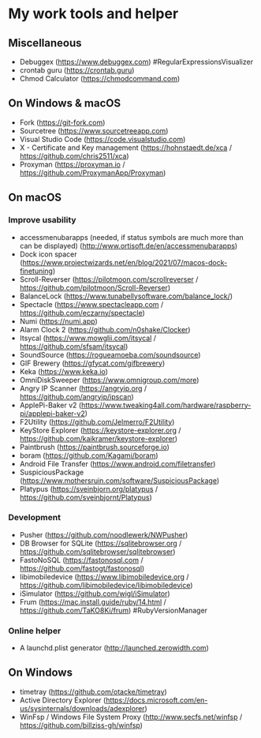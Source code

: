# My work tools and helper

## Miscellaneous

* Debuggex (https://www.debuggex.com) #RegularExpressionsVisualizer
* crontab guru (https://crontab.guru)
* Chmod Calculator (https://chmodcommand.com)

## On Windows & macOS

* Fork (https://git-fork.com)
* Sourcetree (https://www.sourcetreeapp.com)
* Visual Studio Code (https://code.visualstudio.com)
* X - Certificate and Key management (https://hohnstaedt.de/xca / https://github.com/chris2511/xca)
* Proxyman (https://proxyman.io / https://github.com/ProxymanApp/Proxyman)

## On macOS

### Improve usability

* accessmenubarapps (needed, if status symbols are much more than can be displayed) (http://www.ortisoft.de/en/accessmenubarapps)
* Dock icon spacer (https://www.projectwizards.net/en/blog/2021/07/macos-dock-finetuning)
* Scroll-Reverser (https://pilotmoon.com/scrollreverser / https://github.com/pilotmoon/Scroll-Reverser)
* BalanceLock (https://www.tunabellysoftware.com/balance_lock/)
* Spectacle (https://www.spectacleapp.com / https://github.com/eczarny/spectacle)
* Numi (https://numi.app)
* Alarm Clock 2 (https://github.com/n0shake/Clocker)
* Itsycal (https://www.mowglii.com/itsycal / https://github.com/sfsam/itsycal)
* SoundSource (https://rogueamoeba.com/soundsource)
* GIF Brewery (https://gfycat.com/gifbrewery)
* Keka (https://www.keka.io)
* OmniDiskSweeper (https://www.omnigroup.com/more)
* Angry IP Scanner (https://angryip.org / https://github.com/angryip/ipscan)
* ApplePi-Baker v2 (https://www.tweaking4all.com/hardware/raspberry-pi/applepi-baker-v2)
* F2Utility (https://github.com/Jelmerro/F2Utility)
* KeyStore Explorer (https://keystore-explorer.org / https://github.com/kaikramer/keystore-explorer)
* Paintbrush (https://paintbrush.sourceforge.io)
* boram (https://github.com/Kagami/boram)
* Android File Transfer (https://www.android.com/filetransfer)
* SuspiciousPackage (https://www.mothersruin.com/software/SuspiciousPackage)
* Platypus (https://sveinbjorn.org/platypus / https://github.com/sveinbjornt/Platypus)

### Development
* Pusher (https://github.com/noodlewerk/NWPusher)
* DB Browser for SQLite (https://sqlitebrowser.org / https://github.com/sqlitebrowser/sqlitebrowser)
* FastoNoSQL (https://fastonosql.com / https://github.com/fastogt/fastonosql)
* libimobiledevice (https://www.libimobiledevice.org / https://github.com/libimobiledevice/libimobiledevice)
* iSimulator (https://github.com/wigl/iSimulator)
* Frum (https://mac.install.guide/ruby/14.html / https://github.com/TaKO8Ki/frum) #RubyVersionManager

### Online helper

* A launchd.plist generator (http://launched.zerowidth.com)

## On Windows

* timetray (https://github.com/otacke/timetray)
* Active Directory Explorer (https://docs.microsoft.com/en-us/sysinternals/downloads/adexplorer)
* WinFsp / Windows File System Proxy (http://www.secfs.net/winfsp / https://github.com/billziss-gh/winfsp)
